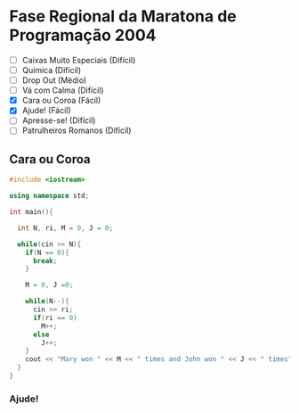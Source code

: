 # Fase Regional da Maratona de Programação 2004

* [ ] Caixas Muito Especiais (Difícil)
* [ ] Química (Difícil)
* [ ] Drop Out (Médio)
* [ ] Vá com Calma (Difícil)
* [x] Cara ou Coroa (Fácil)
* [x] Ajude! (Fácil)
* [ ] Apresse-se! (Difícil)
* [ ] Patrulheiros Romanos (Difícil)

## Cara ou Coroa

```cpp
#include <iostream>

using namespace std;

int main(){

  int N, ri, M = 0, J = 0;

  while(cin >> N){
    if(N == 0){
      break;
    }

    M = 0, J =0;

    while(N--){
      cin >> ri;
      if(ri == 0)
        M++;
      else
        J++;
    }
    cout << "Mary won " << M << " times and John won " << J << " times" << endl;
  }
}
```

### Ajude!
